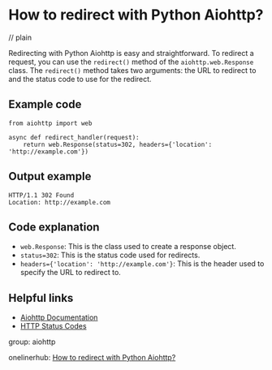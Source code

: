 # How to redirect with Python Aiohttp?
// plain

Redirecting with Python Aiohttp is easy and straightforward. To redirect a request, you can use the `redirect()` method of the `aiohttp.web.Response` class. The `redirect()` method takes two arguments: the URL to redirect to and the status code to use for the redirect.

## Example code

```
from aiohttp import web

async def redirect_handler(request):
    return web.Response(status=302, headers={'location': 'http://example.com'})
```

## Output example

```
HTTP/1.1 302 Found
Location: http://example.com
```

## Code explanation

- `web.Response`: This is the class used to create a response object.
- `status=302`: This is the status code used for redirects.
- `headers={'location': 'http://example.com'}`: This is the header used to specify the URL to redirect to.

## Helpful links
- [Aiohttp Documentation](https://docs.aiohttp.org/en/stable/)
- [HTTP Status Codes](https://en.wikipedia.org/wiki/List_of_HTTP_status_codes)

group: aiohttp

onelinerhub: [How to redirect with Python Aiohttp?](https://onelinerhub.com/python-aiohttp/how-to-redirect-with-python-aiohttp)